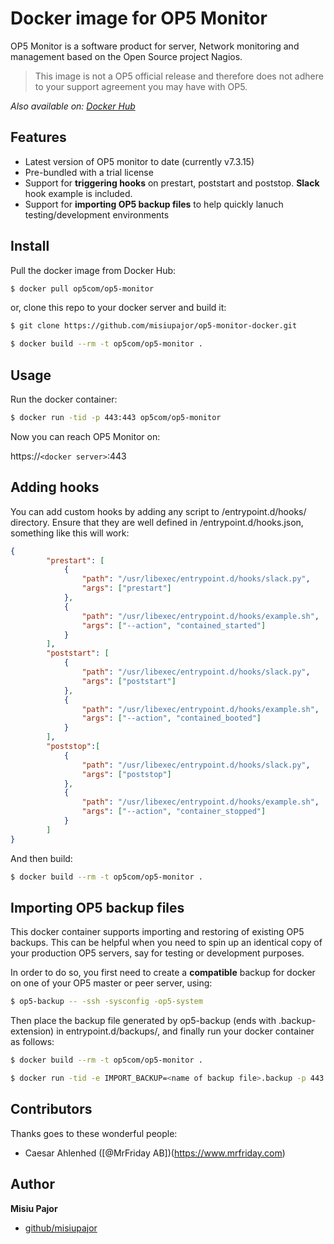 # Docker image for OP5 Monitor

OP5 Monitor is a software product for server, Network monitoring and management based on the Open Source project Nagios.

> This image is not a OP5 official release and therefore does not adhere to your support agreement you may have with OP5.

*Also available on: [Docker Hub](https://hub.docker.com/r/op5com/op5-monitor)*

## Features

 * Latest version of OP5 monitor to date (currently v7.3.15)
 * Pre-bundled with a trial license
 * Support for **triggering hooks** on prestart, poststart and poststop. **Slack** hook example is included.
 * Support for **importing OP5 backup files** to help quickly lanuch testing/development environments

## Install

Pull the docker image from Docker Hub:

```sh
$ docker pull op5com/op5-monitor
```

or, clone this repo to your docker server and build it:

```sh
$ git clone https://github.com/misiupajor/op5-monitor-docker.git
```

```sh
$ docker build --rm -t op5com/op5-monitor .
```

## Usage

Run the docker container:

```sh
$ docker run -tid -p 443:443 op5com/op5-monitor
```

Now you can reach OP5 Monitor on:

https://`<docker server>`:443

## Adding hooks

You can add custom hooks by adding any script to /entrypoint.d/hooks/ directory. Ensure that they are well defined in /entrypoint.d/hooks.json, something like this will work:

```json
{
        "prestart": [
            {
                "path": "/usr/libexec/entrypoint.d/hooks/slack.py",
                "args": ["prestart"]
            },
            {
                "path": "/usr/libexec/entrypoint.d/hooks/example.sh",
                "args": ["--action", "contained_started"]
            }
        ],
        "poststart": [
            {
                "path": "/usr/libexec/entrypoint.d/hooks/slack.py",
                "args": ["poststart"]
            },
            {
                "path": "/usr/libexec/entrypoint.d/hooks/example.sh",
                "args": ["--action", "contained_booted"]
            }
        ],
        "poststop":[
            {
                "path": "/usr/libexec/entrypoint.d/hooks/slack.py",
                "args": ["poststop"]
            },
            {
                "path": "/usr/libexec/entrypoint.d/hooks/example.sh",
                "args": ["--action", "container_stopped"]
            }
        ]
}
```

And then build:

```sh
$ docker build --rm -t op5com/op5-monitor .
```

## Importing OP5 backup files

This docker container supports importing and restoring of existing OP5 backups. This can be helpful when you need to spin up an identical copy of your production OP5 servers, say for testing or development purposes.

In order to do so, you first need to create a **compatible** backup for docker on one of your OP5 master or peer server, using:
```sh
$ op5-backup -- -ssh -sysconfig -op5-system
```

Then place the backup file generated by op5-backup (ends with .backup-extension) in entrypoint.d/backups/, and finally run your docker container as follows:

```sh
$ docker build --rm -t op5com/op5-monitor .
```

```sh
$ docker run -tid -e IMPORT_BACKUP=<name of backup file>.backup -p 443:443 op5com/op5-monitor
```

## Contributors

Thanks goes to these wonderful people:

* Caesar Ahlenhed ([@MrFriday AB])(https://www.mrfriday.com)

## Author
**Misiu Pajor**

* [github/misiupajor](https://github.com/misiupajor)
